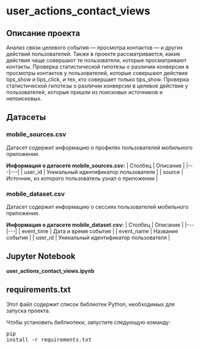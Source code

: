# user_actions_contact_views
## Описание проекта
Анализ связи целевого события — просмотра контактов — и других действий пользователей. Также в проекте рассматривается, какие действия чаще совершают те пользователи, которые просматривают контакты. Проверка статистической гипотезы о различии конверсии в просмотры контактов у пользователей, которые совершают действия tips_show и tips_click, и тех, кто совершает только tips_show. Проверка статистической гипотезы о различии конверсии в целевое действие у пользователей, которые пришли из поисковых источников и непоисковых.

## Датасеты
### mobile_sources.csv
Датасет содержит информацию о профилях пользователей мобильного приложения.

**Информация о датасете mobile_sources.csv:**
| Столбец | Описание |
|---|---|
| user_id | Уникальный идентификатор пользователя |
| source | Источник, из которого пользователь узнал о приложении |

### mobile_dataset.csv
Датасет содержит информацию о сессиях пользователей мобильного приложения.

**Информация о датасете mobile_dataset.csv:**
| Столбец | Описание |
|---|---|
| event_time | Дата и время события |
| event_name | Название события |
| user_id | Уникальный идентификатор пользователя |

## Jupyter Notebook
**user_actions_contact_views.ipynb**

## requirements.txt
Этот файл содержит список библиотек Python, необходимых для запуска проекта.

Чтобы установить библиотеки, запустите следующую команду: <pre>pip install -r requirements.txt<pre>
